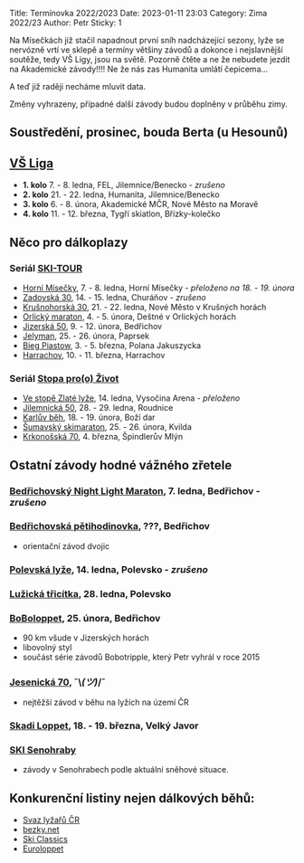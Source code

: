 Title: Termínovka 2022/2023
Date: 2023-01-11 23:03
Category: Zima 2022/23
Author: Petr
Sticky: 1

Na Mísečkách již stačil napadnout první sníh nadcházející sezony, lyže se nervózně vrtí ve sklepě a termíny většiny závodů a dokonce i nejslavnější soutěže, tedy VŠ Ligy, jsou na světě. Pozorně čtěte a ne že nebudete jezdit na Akademické závody!!!! Ne že nás zas Humanita umlátí čepicema...

A teď již raději necháme mluvit data.

Změny vyhrazeny, případné další závody budou doplněny v průběhu zimy.

Soustředění, prosinec, bouda Berta (u Hesounů)
----------------------------------------------

[VŠ Liga](https://www.vs-liga.cz/)
---------------------------------

- **1. kolo** 7. - 8. ledna, FEL, Jilemnice/Benecko - *zrušeno*
- **2. kolo** 21. - 22. ledna, Humanita, Jilemnice/Benecko
- **3. kolo** 6. - 8. února, Akademické MČR, Nové Město na Moravě
- **4. kolo** 11. - 12. března, Tygří skiatlon, Břízky-kolečko

Něco pro dálkoplazy
-------------------

### Seriál [SKI-TOUR](https://www.ski-tour.cz/)

- [Horní Mísečky](https://www.ski-tour.cz/horni-misecky/r23), 7. - 8. ledna, Horní Mísečky - *přeloženo na 18. - 19. února*
- [Zadovská 30](https://www.ski-tour.cz/zadovska-30/r3), 14. - 15. ledna, Churáňov - *zrušeno*
- [Krušnohorská 30](https://www.ski-tour.cz/krusnohorska-30/r8), 21. - 22. ledna, Nové Město v Krušných horách
- [Orlický maraton](https://www.ski-tour.cz/orlicky-maraton/r4), 4. - 5. února, Deštné v Orlických horách
- [Jizerská 50](https://jiz50.cz), 9. - 12. února, Bedřichov
- [Jelyman](https://www.ski-tour.cz/jelyman/r6), 25. - 26. února, Paprsek
- [Bieg Piastow](https://www.ski-tour.cz/bieg-piastow/r7), 3. - 5. března, Polana Jakuszycka
- [Harrachov](https://www.ski-tour.cz/harrachov/r24), 10. - 11. března, Harrachov

### Seriál [Stopa pro(o) Život](https://www.stopaprozivot.cz/)

- [Ve stopě Zlaté lyže](https://www.stopaprozivot.cz/zavody/balikovna-ve-stope-zlate-lyze/trasy), 14. ledna, Vysočina Arena - *přeloženo*
- [Jilemnická 50](https://www.stopaprozivot.cz/zavody/jilemnicka-50-s-211/trasy), 28. - 29. ledna, Roudnice
- [Karlův běh](https://www.stopaprozivot.cz/zavody/cardion-karluv-beh/trasy), 18. - 19. února, Boží dar
- [Šumavský skimaraton](https://www.stopaprozivot.cz/zavody/sumavsky-skimaraton-tv-nova/trasy), 25. - 26. února, Kvilda
- [Krkonošská 70](https://www.stopaprozivot.cz/zavody/krkonosska-70-monzas/trasy), 4. března, Špindlerův Mlýn

Ostatní závody hodné vážného zřetele
------------------------------------

### [Bedřichovský Night Light Maraton](https://www.jnlm.cz/), 7. ledna, Bedřichov - *zrušeno*

### [Bedřichovská pětihodinovka](http://www.b5h.cz/), ???, Bedřichov

- orientační závod dvojic

### [Polevská lyže](https://skipolevsko.estranky.cz/clanky/zavody/polevska-lyze/), 14. ledna, Polevsko - *zrušeno*

### [Lužická třicítka](https://skipolevsko.estranky.cz/clanky/zavody/luzicka-tricitka/), 28. ledna, Polevsko

### [BoBoloppet](https://www.boboloppet.com/boboloppet/), 25. února, Bedřichov

- 90 km všude v Jizerských horách
- libovolný styl
- součást série závodů Bobotripple, který Petr vyhrál v roce 2015

### [Jesenická 70](http://www.jesenicka70.cz/cz/), ¯\\_(ツ)_/¯

- nejtěžší závod v běhu na lyžích na území ČR

### [Skadi Loppet](https://www.skadi-loppet.de/), 18. - 19. března, Velký Javor

### [SKI Senohraby](https://www.senohraby.cz/info-o-obci-1/ski-senohraby-1/)

- závody v Senohrabech podle aktuální sněhové situace.

Konkurenční listiny nejen dálkových běhů:
-----------------------------------------

- [Svaz lyžařů ČR](http://zavody.czech-ski.com/event/list)
- [bezky.net](https://bezky.net/kalendar)
- [Ski Classics](https://www.skiclassics.com/)
- [Euroloppet](https://www.euroloppet.com/)
